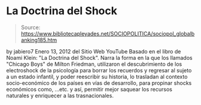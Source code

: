 # La Doctrina del Shock

> Source: https://www.bibliotecapleyades.net/SOCIOPOLITICA/sociopol_globalbanking185.htm

by
jabiero7
Enero 13, 2012
del Sitio Web
YouTube
Basado en el libro de Noami Klein: "La Doctrina del Shock".
Narra la forma
en la que los llamados "Chicago Boys" de Milton Friedman, utilizaron el
descubrimiento de los electroshock de la psicología para borrar los
recuerdos y regresar al sujeto a un estado infantil, y poder reescribir su
historia, lo trasladan al contexto socio-económico de los países en vías de
desarrollo, para propinar shocks económicos como,
...etc. y así, permitir
mejor saquear los recursos naturales y enriquecer a las trasnacionales.
